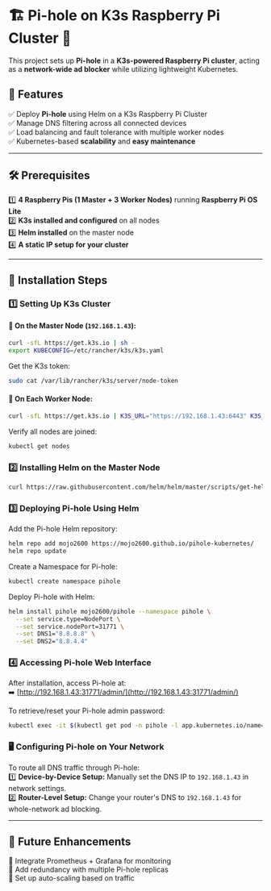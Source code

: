 # 🏗️ Pi-hole on K3s Raspberry Pi Cluster 🚀  

This project sets up **Pi-hole** in a **K3s-powered Raspberry Pi cluster**, acting as a **network-wide ad blocker** while utilizing lightweight Kubernetes.  

## 🌟 Features  
✅ Deploy **Pi-hole** using Helm on a K3s Raspberry Pi Cluster  
✅ Manage DNS filtering across all connected devices  
✅ Load balancing and fault tolerance with multiple worker nodes  
✅ Kubernetes-based **scalability** and **easy maintenance**  

---

## 🛠️ Prerequisites  
1️⃣ **4 Raspberry Pis (1 Master + 3 Worker Nodes)** running **Raspberry Pi OS Lite**  
2️⃣ **K3s installed and configured** on all nodes  
3️⃣ **Helm installed** on the master node  
4️⃣ **A static IP setup for your cluster**  

---

## 🚀 Installation Steps  

### **1️⃣ Setting Up K3s Cluster**  
#### 📌 On the Master Node (`192.168.1.43`):  
```bash
curl -sfL https://get.k3s.io | sh - 
export KUBECONFIG=/etc/rancher/k3s/k3s.yaml
```
Get the K3s token:
```bash
sudo cat /var/lib/rancher/k3s/server/node-token
```

#### 📌 On Each Worker Node:  
```bash
curl -sfL https://get.k3s.io | K3S_URL="https://192.168.1.43:6443" K3S_TOKEN="<TOKEN_HERE>" sh -
```

Verify all nodes are joined:  
```bash
kubectl get nodes
```

### **2️⃣ Installing Helm on the Master Node**  
```bash
curl https://raw.githubusercontent.com/helm/helm/master/scripts/get-helm-3 | bash
```

### **3️⃣ Deploying Pi-hole Using Helm**  
Add the Pi-hole Helm repository:  
```bash
helm repo add mojo2600 https://mojo2600.github.io/pihole-kubernetes/
helm repo update
```

Create a Namespace for Pi-hole:  
```bash
kubectl create namespace pihole
```

Deploy Pi-hole with Helm:  
```bash
helm install pihole mojo2600/pihole --namespace pihole \
  --set service.type=NodePort \
  --set service.nodePort=31771 \
  --set DNS1="8.8.8.8" \
  --set DNS2="8.8.4.4"
```

### **4️⃣ Accessing Pi-hole Web Interface**  
After installation, access Pi-hole at:  
➡️ [http://192.168.1.43:31771/admin/](http://192.168.1.43:31771/admin/)

To retrieve/reset your Pi-hole admin password:  
```bash
kubectl exec -it $(kubectl get pod -n pihole -l app.kubernetes.io/name=pihole -o jsonpath="{.items[0].metadata.name}") -n pihole -- pihole -a -p
```

### **🖥️ Configuring Pi-hole on Your Network**  
To route all DNS traffic through Pi-hole:  
1️⃣ **Device-by-Device Setup:** Manually set the DNS IP to `192.168.1.43` in network settings.  
2️⃣ **Router-Level Setup:** Change your router's DNS to `192.168.1.43` for whole-network ad blocking.  

---

## 📌 Future Enhancements  
📌 Integrate Prometheus + Grafana for monitoring  
📌 Add redundancy with multiple Pi-hole replicas  
📌 Set up auto-scaling based on traffic  
